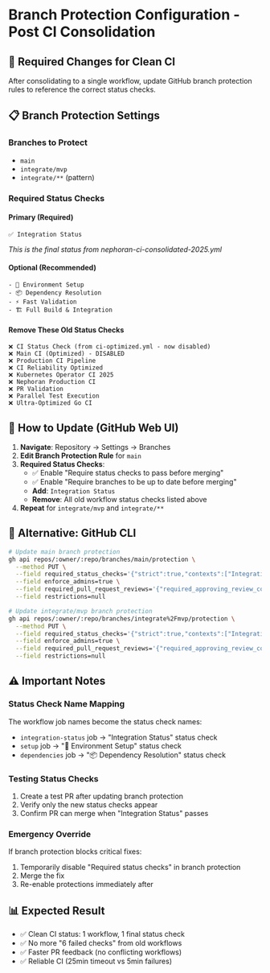 # Branch Protection Configuration - Post CI Consolidation

## 🎯 Required Changes for Clean CI

After consolidating to a single workflow, update GitHub branch protection rules to reference the correct status checks.

## 📋 Branch Protection Settings

### **Branches to Protect**
- `main`
- `integrate/mvp`
- `integrate/**` (pattern)

### **Required Status Checks** 

#### **Primary (Required)**
```
✅ Integration Status
```
*This is the final status from nephoran-ci-consolidated-2025.yml*

#### **Optional (Recommended)**
```
- 🔧 Environment Setup
- 📦 Dependency Resolution  
- ⚡ Fast Validation
- 🏗️ Full Build & Integration
```

#### **Remove These Old Status Checks**
```
❌ CI Status Check (from ci-optimized.yml - now disabled)
❌ Main CI (Optimized) - DISABLED
❌ Production CI Pipeline  
❌ CI Reliability Optimized
❌ Kubernetes Operator CI 2025
❌ Nephoran Production CI
❌ PR Validation
❌ Parallel Test Execution
❌ Ultra-Optimized Go CI
```

## 🔧 How to Update (GitHub Web UI)

1. **Navigate**: Repository → Settings → Branches
2. **Edit Branch Protection Rule** for `main`
3. **Required Status Checks**:
   - ✅ Enable "Require status checks to pass before merging"
   - ✅ Enable "Require branches to be up to date before merging"  
   - **Add**: `Integration Status`
   - **Remove**: All old workflow status checks listed above
4. **Repeat** for `integrate/mvp` and `integrate/**`

## 🔧 Alternative: GitHub CLI

```bash
# Update main branch protection
gh api repos/:owner/:repo/branches/main/protection \
  --method PUT \
  --field required_status_checks='{"strict":true,"contexts":["Integration Status"]}' \
  --field enforce_admins=true \
  --field required_pull_request_reviews='{"required_approving_review_count":1}' \
  --field restrictions=null

# Update integrate/mvp branch protection  
gh api repos/:owner/:repo/branches/integrate%2Fmvp/protection \
  --method PUT \
  --field required_status_checks='{"strict":true,"contexts":["Integration Status"]}' \
  --field enforce_admins=true \
  --field required_pull_request_reviews='{"required_approving_review_count":1}' \
  --field restrictions=null
```

## ⚠️ Important Notes

### **Status Check Name Mapping**
The workflow job names become the status check names:
- `integration-status` job → "Integration Status" status check
- `setup` job → "🔧 Environment Setup" status check  
- `dependencies` job → "📦 Dependency Resolution" status check

### **Testing Status Checks**
1. Create a test PR after updating branch protection
2. Verify only the new status checks appear
3. Confirm PR can merge when "Integration Status" passes

### **Emergency Override**
If branch protection blocks critical fixes:
1. Temporarily disable "Required status checks" in branch protection
2. Merge the fix
3. Re-enable protections immediately after

## 📊 Expected Result
- ✅ Clean CI status: 1 workflow, 1 final status check
- ✅ No more "6 failed checks" from old workflows  
- ✅ Faster PR feedback (no conflicting workflows)
- ✅ Reliable CI (25min timeout vs 5min failures)